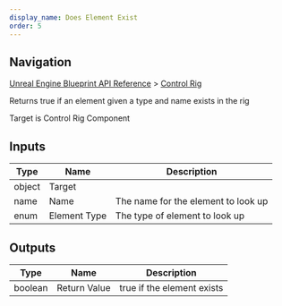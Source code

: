 ```yaml
---
display_name: Does Element Exist
order: 5
---
```

## Navigation

[Unreal Engine Blueprint API Reference](https://dev.epicgames.com/documentation/en-us/unreal-engine/BlueprintAPI) > [Control Rig](https://dev.epicgames.com/documentation/en-us/unreal-engine/BlueprintAPI/ControlRig_1)

Returns true if an element given a type and name exists in the rig

Target is Control Rig Component

## Inputs

| Type | Name | Description |
| --- | --- | --- |
| object | Target |  |
| name | Name | The name for the element to look up |
| enum | Element Type | The type of element to look up |

## Outputs

| Type | Name | Description |
| --- | --- | --- |
| boolean | Return Value | true if the element exists |
